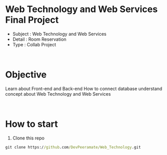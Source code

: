 # Web Technology and Web Services Final Project 
- Subject : Web Technology and Web Services
- Detail : Room Reservation
- Type : Collab Project

<br>

# Objective
Learn about Front-end and Back-end How to connect database understand concept about Web Technology and Web Services 

<br>

# How to start
1. Clone this repo
```cmd
git clone https://github.com/DevPeeramate/Web_Technology.git
```
